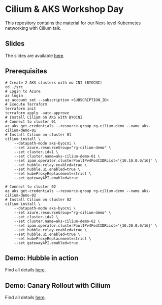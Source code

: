 # Cilium & AKS Workshop Day

This repository contains the material for our Next-level Kubernetes networking ​with Cilium talk.

## Slides

The slides are available [here](./next-level-k8s-networking-with-cilium.pdf).

## Prerequisites

```shell
# Create 2 AKS clusters with no CNI (BYOCNI)
cd ./src
# Login to Azure
az login
az account set --subscription <SUBSCRIPTION_ID>
# Execute Terraform
terraform init
terraform apply -auto-approve
# Install Cilium on AKS with BYOCNI
# Connect to cluster 01
az aks get-credentials --resource-group rg-cilium-demo --name aks-cilium-demo-01
# Install Cilium on cluster 01
cilium install \
    --datapath-mode aks-byocni \
    --set azure.resourceGroup="rg-cilium-demo" \
    --set cluster.id=1 \
    --set cluster.name=aks-cilium-demo-01 \
    --set ipam.operator.clusterPoolIPv4PodCIDRList='{10.10.0.0/16}' \
    --set hubble.relay.enabled=true \
    --set hubble.ui.enabled=true \
    --set kubeProxyReplacement=strict \
    --set gatewayAPI.enabled=true

# Connect to cluster 02
az aks get-credentials --resource-group rg-cilium-demo --name aks-cilium-demo-02
# Install Cilium on cluster 02
cilium install \
    --datapath-mode aks-byocni \
    --set azure.resourceGroup="rg-cilium-demo" \
    --set cluster.id=2 \
    --set cluster.name=aks-cilium-demo-02 \
    --set ipam.operator.clusterPoolIPv4PodCIDRList='{10.20.0.0/16}' \
    --set hubble.relay.enabled=true \
    --set hubble.ui.enabled=true \
    --set kubeProxyReplacement=strict \
    --set gatewayAPI.enabled=true
```

## Demo: Hubble in action

Find all details [here](demo/hubble.md).

## Demo: Canary Rollout with Cilium

Find all details [here](demo/servicemesh.md).
